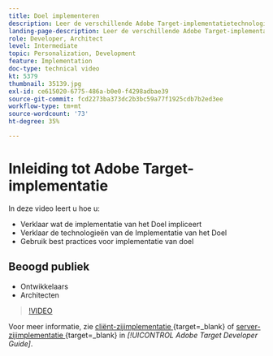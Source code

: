 ```yaml
---
title: Doel implementeren
description: Leer de verschillende Adobe Target-implementatietechnologieën en gebruik de best practices voor Target-implementatie.
landing-page-description: Leer de verschillende Adobe Target-implementatietechnologieën en gebruik de best practices voor Target-implementatie.
role: Developer, Architect
level: Intermediate
topic: Personalization, Development
feature: Implementation
doc-type: technical video
kt: 5379
thumbnail: 35139.jpg
exl-id: ce615020-6775-486a-b0e0-f4298adbae39
source-git-commit: fcd2273ba373dc2b3bc59a77f1925cdb7b2ed3ee
workflow-type: tm+mt
source-wordcount: '73'
ht-degree: 35%

---
```


# Inleiding tot Adobe Target-implementatie

In deze video leert u hoe u:

* Verklaar wat de implementatie van het Doel impliceert
* Verklaar de technologieën van de Implementatie van het Doel
* Gebruik best practices voor implementatie van doel

## Beoogd publiek

* Ontwikkelaars
* Architecten

>[!VIDEO](https://video.tv.adobe.com/v/35139/?quality=12)

Voor meer informatie, zie [ cliënt-zijimplementatie ](https://experienceleague.adobe.com/docs/target-dev/developer/client-side/overview.html){target=_blank}  of [ server-zijimplementatie ](https://experienceleague.adobe.com/docs/target-dev/developer/server-side/server-side-overview.html){target=_blank}  in *[!UICONTROL Adobe Target Developer Guide]*.

